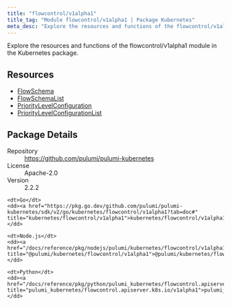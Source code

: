 ```yaml
---
title: "flowcontrol/v1alpha1"
title_tag: "Module flowcontrol/v1alpha1 | Package Kubernetes"
meta_desc: "Explore the resources and functions of the flowcontrol/v1alpha1 module in the Kubernetes package."
---
```


<!-- WARNING: this file was generated by Pulumi Docs Generator. -->
<!-- Do not edit by hand unless you're certain you know what you are doing! -->

Explore the resources and functions of the flowcontrol/v1alpha1 module in the Kubernetes package.

<h2 id="resources">Resources</h2>
<ul class="api">
    <li><a href="flowschema" title="FlowSchema"><span class="symbol resource"></span>FlowSchema</a></li>
    <li><a href="flowschemalist" title="FlowSchemaList"><span class="symbol resource"></span>FlowSchemaList</a></li>
    <li><a href="prioritylevelconfiguration" title="PriorityLevelConfiguration"><span class="symbol resource"></span>PriorityLevelConfiguration</a></li>
    <li><a href="prioritylevelconfigurationlist" title="PriorityLevelConfigurationList"><span class="symbol resource"></span>PriorityLevelConfigurationList</a></li>
</ul>

<h2 id="package-details">Package Details</h2>
<dl class="package-details">
	<dt>Repository</dt>
	<dd><a href="https://github.com/pulumi/pulumi-kubernetes">https://github.com/pulumi/pulumi-kubernetes</a></dd>
	<dt>License</dt>
	<dd>Apache-2.0</dd>
	<dt>Version</dt>
	<dd>2.2.2</dd>
</dl>



<dl class="tabular">

    <dt>Go</dt>
    <dd><a href="https://pkg.go.dev/github.com/pulumi/pulumi-kubernetes/sdk/v2/go/kubernetes/flowcontrol/v1alpha1?tab=doc#" title="kubernetes/flowcontrol/v1alpha1">kubernetes/flowcontrol/v1alpha1</a></dd>

    <dt>Node.js</dt>
    <dd><a href="/docs/reference/pkg/nodejs/pulumi/kubernetes/flowcontrol/v1alpha1/#" title="@pulumi/kubernetes/flowcontrol/v1alpha1">@pulumi/kubernetes/flowcontrol/v1alpha1</a></dd>

    <dt>Python</dt>
    <dd><a href="/docs/reference/pkg/python/pulumi_kubernetes/flowcontrol.apiserver.k8s.io/v1alpha1" title="pulumi_kubernetes/flowcontrol.apiserver.k8s.io/v1alpha1">pulumi_kubernetes/flowcontrol.apiserver.k8s.io/v1alpha1</a></dd>

</dl>

